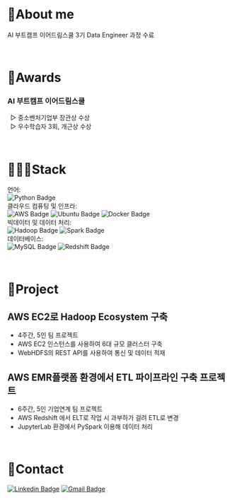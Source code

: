 <!--
Zyapagetti/Zyapagetti is a ✨ special ✨ repository because its `README.md` (this file) appears on your GitHub profile.
You can click the Preview link to take a look at your changes.
-->

<!--
화살표모음
↗ ↙ ↖ ↘→ ← ← ↑ ↓ ↔
△△▴▵▷▷▸▹▻▻▽▽▾▿◁◁◂◃◅◅
⇐⇑⇒⇓⇔➡⬅⬇⬆
➩➪➫➬➭➮➯➱
➔➘➙➚➛➜➝➞➟➠➡➢➣➤➥➦➧➨
⇚⇛ ⇽⇾⇿ 
⇦⇧⇨⇩⇪⌅⌆⌤⏎
⇕⇖⇗⇘⇙ 
➳➴➵➶➷➸➹➺➻➼➽➾
⍇⍈⍐⍗
↩↪ ↺↻ ➲⤴⤵↵ ↩↪ ↶↷ ⤴ ⤵ ☇ ↰↱ ↴ ↜↝ ↥ ↲↳
↗ ↙ ↖ ↘
⇠⇡⇢⇣
⇄⇅⇆⇇⇈⇉⇊
⇫⇬⇭⇮⇯⇰⇱⇲⇳
👉👈👇👆
-->


# 🚀About me
AI 부트캠프 이어드림스쿨 3기 Data Engineer 과정 수료<br>

<br>

# 🏅Awards
### AI 부트캠프 이어드림스쿨
&ensp;▻ 중소벤처기업부 장관상 수상<br>
&ensp;▻ 우수학습자 3회, 개근상 수상<br>
 
<br>

<!--
Badges4-README.md-Profile
https://github.com/alexandresanlim/Badges4-README.md-Profile

![](https://img.shields.io/badge/-?style=for-the-badge&logo=&logoColor=black)
-->
# 🧑🏻‍💻Stack
언어:<br>
![Python Badge](https://img.shields.io/badge/Python-FFD43B?style=for-the-badge&logo=python&logoColor=blue)<br>
클라우드 컴퓨팅 및 인프라:<br>
![AWS Badge](https://img.shields.io/badge/AWS-232F3E?style=for-the-badge&logo=AmazonAWS&logoColor=FF9900)
![Ubuntu Badge](https://img.shields.io/badge/Ubuntu-E95420?style=for-the-badge&logo=ubuntu&logoColor=white)
![Docker Badge](https://img.shields.io/badge/Docker-2CA5E0?style=for-the-badge&logo=docker&logoColor=white)<br>
빅데이터 및 데이터 처리:<br>
![Hadoop Badge](https://img.shields.io/badge/Apache_Hadoop-66CCFF?style=for-the-badge&logo=ApacheHadoop&logoColor=black)
![Spark Badge](https://img.shields.io/badge/Apache_Spark-FFFFFF?style=for-the-badge&logo=apachespark&logoColor=#E35A16)<br>
데이터베이스:<br>
![MySQL Badge](https://img.shields.io/badge/MySQL-4479A1?style=for-the-badge&logo=MySQL&logoColor=white)
![Redshift Badge](https://img.shields.io/badge/AWS_Redshift-8C4FFF?style=for-the-badge&logo=AmazonRedshift&logoColor=white)

<br>

# 📝Project

## AWS EC2로 Hadoop Ecosystem 구축
- 4주간, 5인 팀 프로젝트
- AWS EC2 인스턴스를 사용하여 6대 규모 클러스터 구축
- WebHDFS의 REST API를 사용하여 통신 및 데이터 적재

## AWS EMR플랫폼 환경에서 ETL 파이프라인 구축 프로젝트
- 6주간, 5인 기업연계 팀 프로젝트
- AWS Redshift 에서 ELT로 작업 시 과부하가 걸려 ETL로 변경
- JupyterLab 환경에서 PySpark 이용해 데이터 처리

<br>

# 🤙Contact
[![Linkedin Badge](https://img.shields.io/badge/LinkedIn-0A66C2?logo=Linkedin&logoColor=white&link=https://www.linkedin.com/in/zyaparrot)](https://www.linkedin.com/in/zyaparrot)
[![Gmail Badge](https://img.shields.io/badge/jeff9435@gmail.com-EA4335?logo=Gmail&logoColor=white)](mailto:jeff9435@gmail.com)

<br>
